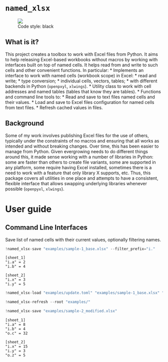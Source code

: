 

# `named_xlsx`

<figure>
<a href="https://github.com/psf/black"><img
src="https://img.shields.io/badge/code%20style-black-000000.svg" /></a>
<figcaption>Code style: black</figcaption>
</figure>

## What is it?

This project creates a toolbox to work with Excel files from Python. It
aims to help releasing Excel-based workbooks without macros by working
with interfaces built on top of named cells. It helps read from and
write to such cells and other convenient functions. In particular: \*
Implements an interface to work with named cells (workbook scope) in
Excel: \* read and write; \* type conversion; \* individual cells,
vectors, tables; \* with different backends in Python (`openpxyl`,
`xlwings`). \* Utility class to work with cell addresses and named
tables (tables that know they are tables). \* Functions and command line
tools to: \* Read and save to text files named cells and their values.
\* Load and save to Excel files configuration for named cells from text
files. \* Refresh cached values in files.

## Background

Some of my work involves publishing Excel files for the use of others,
typically under the constraints of no macros and ensuring that all works
as intended and without breaking changes. Over time, this has been
easier to manage from Python. Given evergrowing needs to do different
things around this, it made sense working with a number of libraries in
Python: some are faster than others to create file variants, some are
supported in any platform, some require having Excel installed,
sometimes there is a need to work with a feature that only library X
supports, etc. Thus, this package covers all utilities in one place and
attempts to have a consistent, flexible interface that allows swapping
underlying libraries whenever possible (`openpyxl`, `xlwings`).

# User guide

## Command Line Interfaces

Save list of named cells with their current values, optionally filtering
names.

``` python
!named_xlsx-save "examples/sample-1_base.xlsx" --filter_prefix="i."
```

    [sheet_1]
    "i.a" = 2
    "i.b" = 4

    [sheet_2]
    "i.x" = 3
    "i.y" = 5

``` python
!named_xlsx-load "examples/update.toml" "examples/sample-1_base.xlsx" "examples/sample-2_modified.xlsx"
```

``` python
!named_xlsx-refresh --root "examples/"
```

``` python
!named_xlsx-save "examples/sample-2_modified.xlsx"
```

    [sheet_1]
    "i.a" = 8
    "i.b" = 4
    "o.c" = 32

    [sheet_2]
    "i.x" = 15
    "i.y" = 3
    "o.z" = 5
